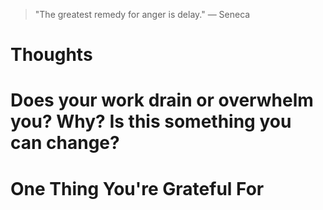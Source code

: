 
> \"The greatest remedy for anger is delay.\" — Seneca

# Thoughts

# Does your work drain or overwhelm you? Why? Is this something you can change?

# One Thing You're Grateful For

